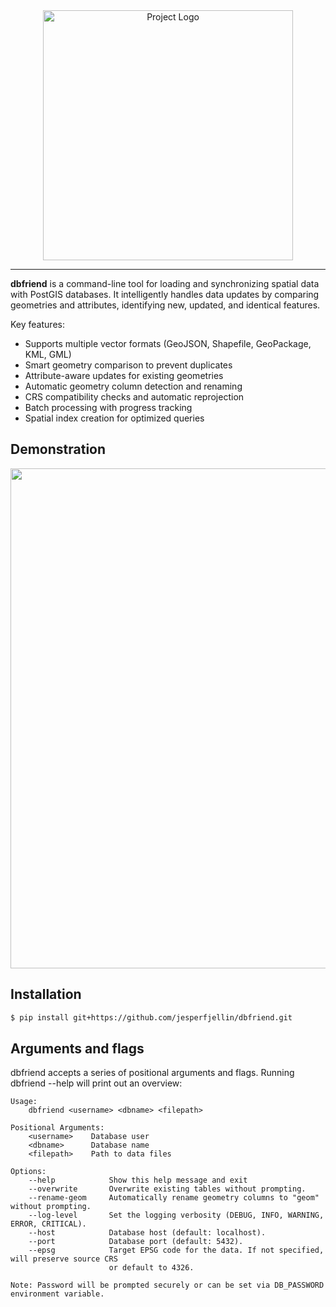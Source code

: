 

<div align="center">
  <img src="./images/Ütqr-wts.png" alt="Project Logo" width="400"/>
</div>

<div align="center">


  
</div>

---

**dbfriend** is a command-line tool for loading and synchronizing spatial data with PostGIS databases. It intelligently handles data updates by comparing geometries and attributes, identifying new, updated, and identical features. 

Key features:
- Supports multiple vector formats (GeoJSON, Shapefile, GeoPackage, KML, GML)
- Smart geometry comparison to prevent duplicates
- Attribute-aware updates for existing geometries
- Automatic geometry column detection and renaming
- CRS compatibility checks and automatic reprojection
- Batch processing with progress tracking
- Spatial index creation for optimized queries



## Demonstration

<img src="https://github.com/user-attachments/assets/a6d8ddb8-a610-4561-a567-518d48e993c5" width="800px">

## Installation

```bash
$ pip install git+https://github.com/jesperfjellin/dbfriend.git
```

## Arguments and flags

dbfriend accepts a series of positional arguments and flags. Running dbfriend --help will print out an overview:

```
Usage:
    dbfriend <username> <dbname> <filepath>

Positional Arguments:
    <username>    Database user
    <dbname>      Database name
    <filepath>    Path to data files

Options:
    --help            Show this help message and exit
    --overwrite       Overwrite existing tables without prompting.
    --rename-geom     Automatically rename geometry columns to "geom" without prompting.
    --log-level       Set the logging verbosity (DEBUG, INFO, WARNING, ERROR, CRITICAL).
    --host            Database host (default: localhost).
    --port            Database port (default: 5432).
    --epsg            Target EPSG code for the data. If not specified, will preserve source CRS
                      or default to 4326.

Note: Password will be prompted securely or can be set via DB_PASSWORD environment variable.
```




